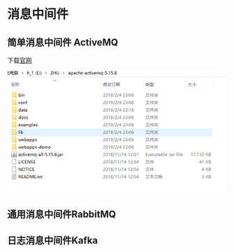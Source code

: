 # 消息中间件

## 简单消息中间件 ActiveMQ

下载[官网](http://activemq.apache.org/download.html)

![](/ch-3/pic/activemq目录.png)

## 通用消息中间件RabbitMQ

## 日志消息中间件Kafka



